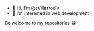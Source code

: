 - 👋 Hi, I’m @eVillarroelV
- 👀 I’m interested in web development

Be welcome to my repositories 😁

<!---
eVillarroelV/eVillarroelV is a ✨ special ✨ repository because its `README.md` (this file) appears on your GitHub profile.
You can click the Preview link to take a look at your changes.
--->
